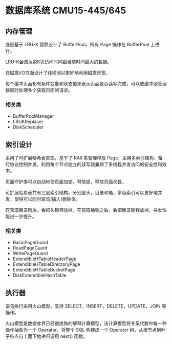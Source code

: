 # 数据库系统 CMU15-445/645

## 内存管理

底层基于 LRU-K 替换设计了 BufferPool，所有 Page 操作在 BufferPool 上进行。

LRU-K会淘汰第K次访问时间距当前时间最大的数据。

在磁盘I/O方面设计了线程池以更好地利用磁盘带宽。

每个缓冲页面都有条件变量和状态值来表示页面是否读写完成，可以使缓冲池管理器同时处理多个获取页面的请求。

### 相关类

- BufferPoolManager
- LRUKReplacer
- DiskScheduler

## 索引设计

采用了可扩展哈希表实现，基于了 RAII 来管理释放 Page，采用多索引结构，蟹行协议控制并发，利用每个节点独立的读写锁兼顾了多线程并发访问的安全性和效率。

页面守护类可以自动地使页面加锁，释放锁，释放页面次数。

可扩展哈希表共有三层索引结构，分别是头，目录和桶，多级索引可以更好地并发，使得可以同时查询/插入/删除值。

在获取目录锁后，会把头锁释放掉，在获取桶锁之后，会把目录锁释放掉。并发性能进一步提升。

### 相关类

- BasicPageGuard
- ReadPageGuard
- WritePageGuard
- ExtendibleHTableHeaderPage
- ExtendibleHTableDirectoryPage
- ExtendibleHTableBucketPage
- DiskExtendibleHashTable

## 执行器

语句执行采用火山模型，支持 SELECT，INSERT，DELETE，UPDATE，JOIN 等操作。

火山模型是数据库界已经很成熟的解释计算模型，该计算模型将关系代数中每一种操作抽象为一个 Operator，将整个 SQL 构建成一个 Operator 树，从根节点到叶子结点自上而下地递归调用 next() 函数。

<!-- ### 相关类 -->

<!-- - SeqScanExecutor
- InsertExecutor
- WritePageGuard -->
